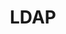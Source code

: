 ---
title: "LDAP"
linkTitle: "LDAP"
weight: 3
description: >
   Configure Portainer to use LDAP as External Authentication Source
---